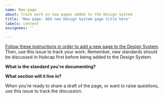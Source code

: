 ```yaml
---
name: New page
about: Track work on new pages added to the Design System
title: 'New page: Add new Design System page title here'
labels: content 
assignees: ''

---
```

[Follow these instructions in order to add a new page to the Design System](https://cfpb.github.io/design-system/updating-this-website/#creating-new-pages).
Then, use this issue to track your work.
Remember, new standards should be discussed in Hubcap first before being added to the Design System. 

**What is the standard you're documenting?** 

**What section will it live in?** 


When you're ready to share a draft of the page, or want to raise questions, use this issue to track the discussion.
